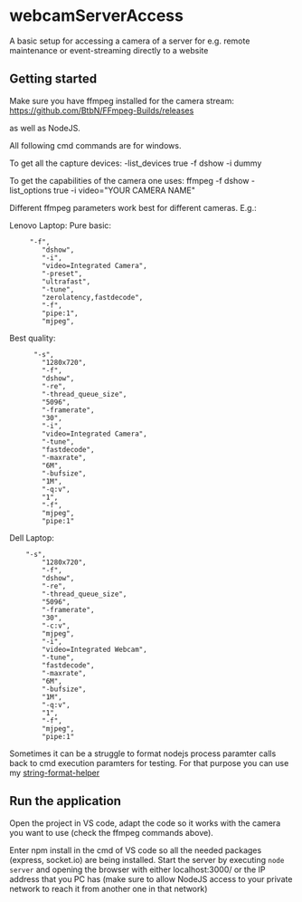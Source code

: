 # webcamServerAccess
A basic setup for accessing a camera of a server for e.g. remote maintenance or event-streaming directly to a website


## Getting started

Make sure you have ffmpeg installed for the camera stream:
https://github.com/BtbN/FFmpeg-Builds/releases

as well as NodeJS.

All following cmd commands are for windows.

To get all the capture devices: 
-list_devices true -f dshow -i dummy

To get the capabilities of the camera one uses: 
ffmpeg -f dshow -list_options true -i video="YOUR CAMERA NAME"

Different ffmpeg parameters work best for different cameras.
E.g.: 

Lenovo Laptop: 
 Pure basic: 
```
     "-f",
        "dshow",
        "-i",
        "video=Integrated Camera",
        "-preset",
        "ultrafast",
        "-tune",
        "zerolatency,fastdecode",
        "-f",
        "pipe:1",
        "mjpeg",
```
Best quality:
```
      "-s",
        "1280x720",
        "-f",
        "dshow",
        "-re",
        "-thread_queue_size",
        "5096",
        "-framerate",
        "30",
        "-i",
        "video=Integrated Camera",
        "-tune",
        "fastdecode",
        "-maxrate",
        "6M",
        "-bufsize",
        "1M",
        "-q:v",
        "1",
        "-f",
        "mjpeg",
        "pipe:1"
```

Dell Laptop:
```
    "-s",
        "1280x720",
        "-f",
        "dshow",
        "-re",
        "-thread_queue_size",
        "5096",
        "-framerate",
        "30",
        "-c:v",
        "mjpeg",
        "-i",
        "video=Integrated Webcam",
        "-tune",
        "fastdecode",
        "-maxrate",
        "6M",
        "-bufsize",
        "1M",
        "-q:v",
        "1",
        "-f",
        "mjpeg",
        "pipe:1"
```

Sometimes it can be a struggle to format nodejs process paramter calls back to cmd execution paramters for testing. For that purpose you can use my [string-format-helper](https://haydenkg.github.io/helpertools/)

## Run the application
Open the project in VS code, adapt the code so it works with the camera you want to use (check the ffmpeg commands above). 

Enter npm install in the cmd of VS code so all the needed packages (express, socket.io) are being installed. 
Start the server by executing
``
node server
``
and opening the browser with either localhost:3000/ or the IP address that you PC has (make sure to allow NodeJS access to your private network to reach it from another one in that network) 


